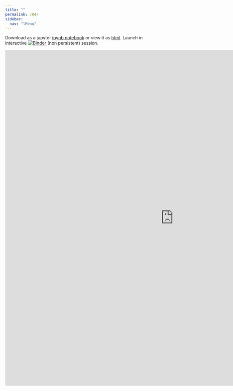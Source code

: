 ```yaml
---
title: ""
permalink: /04/
sidebar:
  nav: "lMenu"
---
```


Download as a jupyter [ipynb notebook](https://datascience-intro.github.io/1MS041-2021/lectures/04.ipynb) or view it as [html](https://datascience-intro.github.io/1MS041-2021/lectures/04.html).
Launch in interactive <a  href="https://mybinder.org/v2/gh/datascience-intro/1MS041-2021/gh-pages?filepath=lectures%2F04.ipynb" target="_blank"><img src="https://mybinder.org/badge_logo.svg" alt="Binder"></a> (non persistent) session.

<iframe src="https://datascience-intro.github.io/1MS041-2021/lectures/04.html" width="1080" height="1080" frameborder="0"></iframe>

    